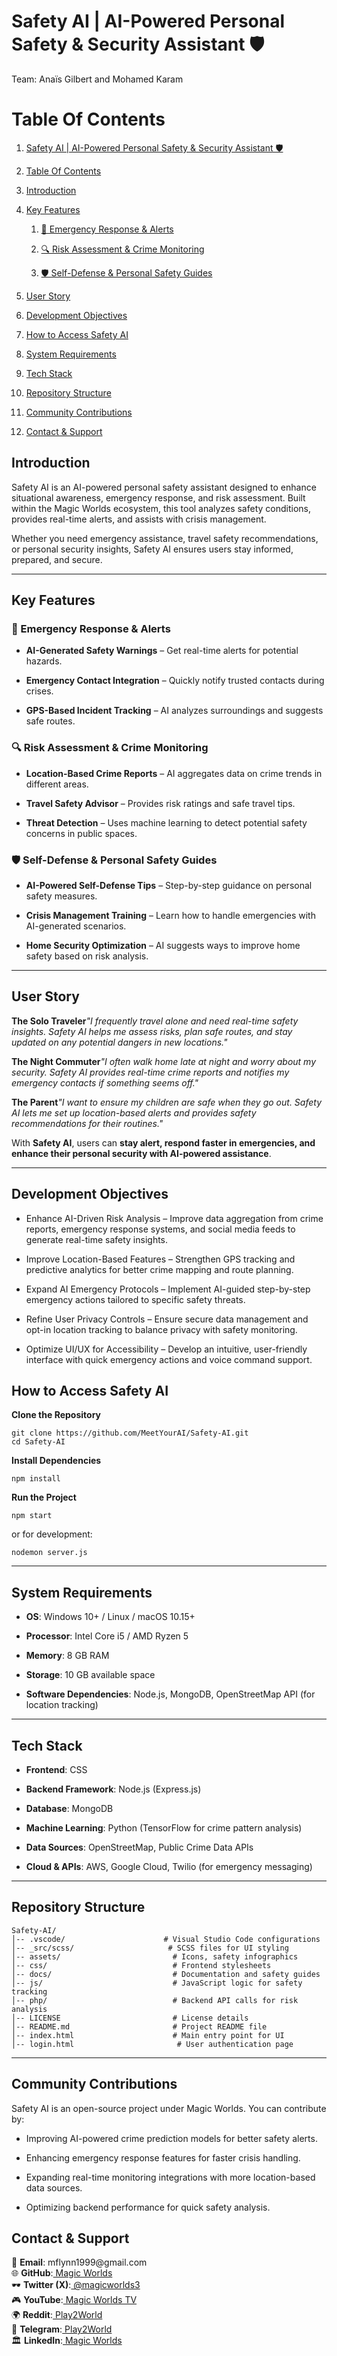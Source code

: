 # Safety AI | AI-Powered Personal Safety & Security Assistant 🛡️
Team: Anaïs Gilbert and Mohamed Karam

# Table Of Contents

1. [Safety AI | AI-Powered Personal Safety & Security Assistant 🛡️](#safety-ai--ai-powered-personal-safety--security-assistant-️)

2. [Table Of Contents](#table-of-contents)

3. [Introduction](#introduction)

4. [Key Features](#key-features)

   1. [🚨 Emergency Response & Alerts](#-emergency-response--alerts)

   2. [🔍 Risk Assessment & Crime Monitoring](#-risk-assessment--crime-monitoring)

   3. [🛡️ Self-Defense & Personal Safety Guides](#️-self-defense--personal-safety-guides)

5. [User Story](#user-story)

6. [Development Objectives](#development-objectives)

7. [How to Access Safety AI](#how-to-access-safety-ai)

8. [System Requirements](#system-requirements)

9. [Tech Stack](#tech-stack)

10. [Repository Structure](#repository-structure)

11. [Community Contributions](#community-contributions)

12. [Contact & Support](#contact--support)


## Introduction

Safety AI is an AI-powered personal safety assistant designed to enhance situational awareness, emergency response, and risk assessment. Built within the Magic Worlds ecosystem, this tool analyzes safety conditions, provides real-time alerts, and assists with crisis management.

Whether you need emergency assistance, travel safety recommendations, or personal security insights, Safety AI ensures users stay informed, prepared, and secure.

***


## **Key Features**

### **🚨 Emergency Response & Alerts**

- **AI-Generated Safety Warnings** – Get real-time alerts for potential hazards.

- **Emergency Contact Integration** – Quickly notify trusted contacts during crises.

- **GPS-Based Incident Tracking** – AI analyzes surroundings and suggests safe routes.


### **🔍 Risk Assessment & Crime Monitoring**

- **Location-Based Crime Reports** – AI aggregates data on crime trends in different areas.

- **Travel Safety Advisor** – Provides risk ratings and safe travel tips.

- **Threat Detection** – Uses machine learning to detect potential safety concerns in public spaces.


### **🛡️ Self-Defense & Personal Safety Guides**

- **AI-Powered Self-Defense Tips** – Step-by-step guidance on personal safety measures.

- **Crisis Management Training** – Learn how to handle emergencies with AI-generated scenarios.

- **Home Security Optimization** – AI suggests ways to improve home safety based on risk analysis.

***


## **User Story**

**The Solo Traveler**_"I frequently travel alone and need real-time safety insights. Safety AI helps me assess risks, plan safe routes, and stay updated on any potential dangers in new locations."_

**The Night Commuter**_"I often walk home late at night and worry about my security. Safety AI provides real-time crime reports and notifies my emergency contacts if something seems off."_

**The Parent**_"I want to ensure my children are safe when they go out. Safety AI lets me set up location-based alerts and provides safety recommendations for their routines."_

With **Safety AI**, users can **stay alert, respond faster in emergencies, and enhance their personal security with AI-powered assistance**.

***


## **Development Objectives**

- Enhance AI-Driven Risk Analysis – Improve data aggregation from crime reports, emergency response systems, and social media feeds to generate real-time safety insights.

- Improve Location-Based Features – Strengthen GPS tracking and predictive analytics for better crime mapping and route planning.

- Expand AI Emergency Protocols – Implement AI-guided step-by-step emergency actions tailored to specific safety threats.

- Refine User Privacy Controls – Ensure secure data management and opt-in location tracking to balance privacy with safety monitoring.

- Optimize UI/UX for Accessibility – Develop an intuitive, user-friendly interface with quick emergency actions and voice command support.


## **How to Access Safety AI**

**Clone the Repository**

    git clone https://github.com/MeetYourAI/Safety-AI.git
    cd Safety-AI

**Install Dependencies**

    npm install

**Run the Project**

    npm start

or for development:

    nodemon server.js

***


## **System Requirements**

- **OS**: Windows 10+ / Linux / macOS 10.15+

- **Processor**: Intel Core i5 / AMD Ryzen 5

- **Memory**: 8 GB RAM

- **Storage**: 10 GB available space

- **Software Dependencies**: Node.js, MongoDB, OpenStreetMap API (for location tracking)

***


## **Tech Stack**

- **Frontend**: CSS

- **Backend Framework**: Node.js (Express.js)

- **Database**: MongoDB

- **Machine Learning**: Python (TensorFlow for crime pattern analysis)

- **Data Sources**: OpenStreetMap, Public Crime Data APIs

- **Cloud & APIs**: AWS, Google Cloud, Twilio (for emergency messaging)

***


## Repository Structure

    Safety-AI/
    │-- .vscode/                      # Visual Studio Code configurations
    │-- _src/scss/                     # SCSS files for UI styling
    │-- assets/                         # Icons, safety infographics
    │-- css/                            # Frontend stylesheets
    │-- docs/                           # Documentation and safety guides
    │-- js/                             # JavaScript logic for safety tracking
    │-- php/                            # Backend API calls for risk analysis
    │-- LICENSE                         # License details
    │-- README.md                       # Project README file
    │-- index.html                      # Main entry point for UI  
    │-- login.html                       # User authentication page  

***


## Community Contributions

Safety AI is an open-source project under Magic Worlds. You can contribute by:

- Improving AI-powered crime prediction models for better safety alerts.

- Enhancing emergency response features for faster crisis handling.

- Expanding real-time monitoring integrations with more location-based data sources.

- Optimizing backend performance for quick safety analysis.


## Contact & Support

📧 **Email**: mflynn1999\@gmail.com\
🌐 **GitHub**:[ Magic Worlds](https://github.com/orgs/MeetYourAI/repositories)\
🕶 **Twitter (X)**:[ @magicworlds3](https://x.com/magicworlds3)\
🎮 **YouTube**:[ Magic Worlds TV](https://youtube.com/@magicworldstv)\
🌍 **Reddit**:[ Play2World](https://www.reddit.com/user/Play2World/)\
💬 **Telegram**:[ Play2World](https://t.me/Play2World)\
🏛 **LinkedIn**:[ Magic Worlds](https://www.linkedin.com/company/magic-worlds/)
